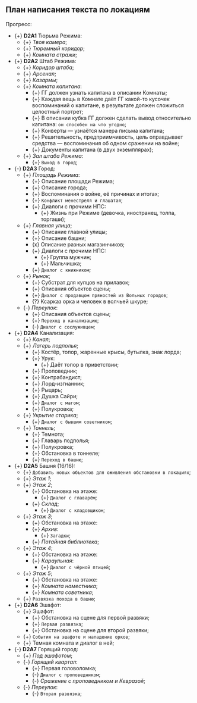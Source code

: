 ## План написания текста по локациям
Прогресс:

   * {+} **D2A1** Тюрьма Режима:
      * {+} *Твоя камера*;
      * {+} *Тюремный коридор*;
      * {+} *Комната стражи*;
   * {+} **D2A2** Штаб Режима:
      * {+} *Коридор штаба*;
      * {+} *Арсенал*;
      * {+} *Казармы*;
      * {+} *Комната капитана*:
         * {+} ГГ должен узнать капитана в описании Комнаты;
         * {+} Каждая вещь в Комнате даёт ГГ какой-то кусочек воспоминаний о капитане, в результате должен сложиться целостный портрет;
         * {+} В описании кубка ГГ должен сделать вывод относительно капитана: `он способен на что угодно`;
         * {+} Конверты &mdash; узнаётся манера письма капитана;
         * {+} Решительность, предприимчивость, цель оправдывает средства &mdash; воспоминания об одном сражении на войне;
         * {+} Документы капитана (в двух экземплярах);
      * {+} *Зал штаба Режима*:
         * {+} `Выход в город`;
   * {-} **D2A3** Город:
      * {+} *Площадь Режима*:
         * {+} Описание площади Режима;
         * {+} Описание города;
         * {+} Воспоминания о войне, её причинах и итогах;
         * {+} `Конфликт менестреля и глашатая`;
         * {+} Диалоги с прочими НПС:
            * {+} Жизнь при Режиме (девочка, иностранец, толпа, торгаши);
      * {+} *Главная улица*;
         * {+} Описание главной улицы;
         * {+} Описание башни;
         * {x} Описание разных магазинчиков;
         * {+} Диалоги с прочими НПС:
            * {+} Группа мужчин;
            * {+} Мальчишка;
         * {+} `Диалог с книжником`;
      * {+} *Рынок*;
         * {+} Субстрат для купцов на прилавок;
         * {+} Описания объектов сцены;
         * {+} `Диалог с продавцом пряностей из Вольных городов`;
         * {?} Ксарказ орка и человек в волчьей шкуре;
      * {-} *Переулок*:
         * {+} Описания объектов сцены;
         * {+} `Переход в канализацию`;
         * {-} `Диалог с сослуживцем`;
   * {+} **D2A4** Канализация:
      * {+} *Канал*;
      * {+} *Лагерь подполья*;
         * {+} Костёр, топор, жаренные крысы, бутылка, знак лорда;
         * {+} Урук:
            * {+} Даёт топор в приветствии;
         * {+} Проповедник;
         * {+} Контрабандист;
         * {+} Лорд-изгнанник;
         * {+} Рыцарь;
         * {+} Душка Сайри;
         * {+} `Диалог с магом`;
         * {+} Полукровка;
      * {+} *Укрытие старика*;
         * {+} `Диалог с бывшим советником`;
      * {+} *Тоннель*;
         * {+} Темнота;
         * {+} Главарь подполья;
         * {+} Полукровка;
         * {+} Обстановка в тоннеле;
         * {+} `Переход в башню`;
   * {+} **D2A5** Башня (16/16):
      * {+} `Добавить новых объектов для оживления обстановки в локациях`;
      * {+} *Этаж 1*;
      * {+} *Этаж 2*;
         * {+} Обстановка на этаже:
            * {+} `Диалог с главарём`;
         * {+} *Склад*;
           * {+} `Диалог с кладовщиком`;
      * {+} *Этаж 3*;
         * {+} Обстановка на этаже:
         * {+} *Архив*:
            * {+} `Загадки`;
         * {+} *Потайная библиотека*;
      * {+} *Этаж 4*;
         * {+} Обстановка на этаже:
         * {+} *Караульная*:
            * {+} `Диалог с чёрной птицей`;
      * {+} *Этаж 5*;
         * {+} Обстановка на этаже:
         * {+} *Комната наместника*;
         * {+} *Комната советника*;
      * {+} `Развязка похода в башню`;
   * {+} **D2A6** Эшафот:
      * {+} Эшафот:
         * {+} Обстановка на сцене для первой развяки;
         * {+} `Первая развязка`;
         * {+} Обстановка на сцене для второй развяки;
      * {+} `События на эшафоте и нападение орков`;
      * {+} Темная комната и диалог в ней;
   * {-} **D2A7** Горящий город:
      * {+} *Под эшафотом*;
      * {-} *Горящий квартал*:
         * {+} Первая головоломка;
         * {-} `Диалог с проповедником`;
         * {-} *Сражение с проповедником и Кевразой*;
      * {-} *Переулок*:
         * {-} `Вторая развязка`;
